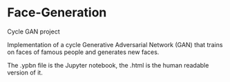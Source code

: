 # Face-Generation
Cycle GAN project

Implementation of a cycle Generative Adversarial Network (GAN) that trains on faces of famous people and generates new faces.

The .ypbn file is the Jupyter notebook, the .html is the human readable version of it.

